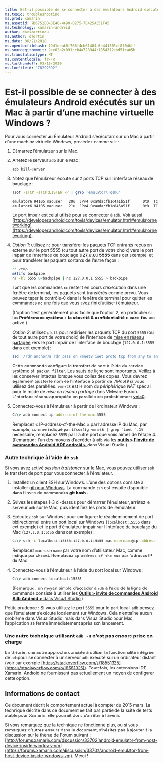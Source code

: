 ```yaml
---
title: Est-il possible de se connecter à des émulateurs Android exécutés sur un Mac à partir d’une machine virtuelle Windows ?
ms.topic: troubleshooting
ms.prod: xamarin
ms.assetid: 7B6752BB-8E4C-4690-B275-7E425A051F45
ms.technology: xamarin-android
author: davidortinau
ms.author: daortin
ms.date: 06/21/2018
ms.openlocfilehash: 49d1eea60f766f4cb61484a6e441506cf8f046ff
ms.sourcegitcommit: 9ee02a2c091ccb4a728944c1854312ebd51ca05b
ms.translationtype: MT
ms.contentlocale: fr-FR
ms.lasthandoff: 03/10/2020
ms.locfileid: "78292892"
---
```

# <a name="is-it-possible-to-connect-to-android-emulators-running-on-a-mac-from-a-windows-vm"></a>Est-il possible de se connecter à des émulateurs Android exécutés sur un Mac à partir d’une machine virtuelle Windows ?

Pour vous connecter au Émulateur Android s’exécutant sur un Mac à partir d’une machine virtuelle Windows, procédez comme suit :

1. Démarrez l’émulateur sur le Mac.

2. Arrêtez le serveur `adb` sur le Mac :

    ```bash
    adb kill-server
    ```

3. Notez que l’émulateur écoute sur 2 ports TCP sur l’interface réseau de bouclage :

    ```bash
    lsof -iTCP -sTCP:LISTEN -P | grep 'emulator\|qemu'

    emulator6 94105 macuser   20u  IPv4 0xa8dacfb1d4a1b51f      0t0  TCP localhost:5555 (LISTEN)
    emulator6 94105 macuser   21u  IPv4 0xa8dacfb1d845a51f      0t0  TCP localhost:5554 (LISTEN)
    ```

    Le port impair est celui utilisé pour se connecter à `adb`. Voir aussi [https://developer.android.com/tools/devices/emulator.html#emulatornetworking](https://developer.android.com/tools/devices/emulator.html#emulatornetworking).

4. _Option 1_: utilisez `nc` pour transférer les paquets TCP entrants reçus en externe sur le port 5555 (ou tout autre port de votre choix) vers le port impair de l’interface de bouclage (**127.0.0.1 5555** dans cet exemple) et pour transférer les paquets sortants de l’autre façon :

    ```bash
    cd /tmp
    mkfifo backpipe
    nc -kl 5555 0<backpipe | nc 127.0.0.1 5555 > backpipe
    ```

    Tant que les commandes `nc` restent en cours d’exécution dans une fenêtre de terminal, les paquets sont transférés comme prévu. Vous pouvez taper le contrôle-C dans la fenêtre de terminal pour quitter les commandes `nc` une fois que vous avez fini d’utiliser l’émulateur.

    (L’option 1 est généralement plus facile que l’option 2, en particulier si les **Préférences système > la sécurité & confidentialité > pare-feu** est activé.)

    _Option 2_: utilisez `pfctl` pour rediriger les paquets TCP du port `5555` (ou de tout autre port de votre choix) de l’interface de [mise en réseau partagée](https://kb.parallels.com/en/4948) vers le port impair de l’interface de bouclage (`127.0.0.1:5555` dans cet exemple) :

    ```bash
    sed '/rdr-anchor/a rdr pass on vmnet8 inet proto tcp from any to any port 5555 -> 127.0.0.1 port 5555' /etc/pf.conf | sudo pfctl -ef -
    ```

    Cette commande configure le transfert de port à l’aide du service système `pf packet filter`. Les sauts de ligne sont importants. Veillez à les conserver intactes lorsque vous collez des copies. Vous devrez également ajuster le nom de l’interface à partir de *VMnet8* si vous utilisez des parallèles. `vmnet8` est le nom du *périphérique NAT* spécial pour le mode de *mise en réseau partagé* dans VMware Fusion. L’interface réseau appropriée en parallèle est probablement [vnic0](https://download.parallels.com/doc/psbm/en/Parallels_Server_Bare_Metal_Users_Guide/29258.htm).

5. Connectez-vous à l’émulateur à partir de l’ordinateur Windows :

    ```cmd
    C:\> adb connect ip-address-of-the-mac:5555
    ```

    Remplacez « IP-address-of-the-Mac » par l’adresse IP du Mac, par exemple, comme indiqué par `ifconfig vmnet8 | grep 'inet '`. Si nécessaire, remplacez `5555` par l’autre port que vous aimez de l’étape 4\. (Remarque : l’un des moyens d’accéder à `adb` via les [**outils > l’invite de commandes Android ADB android >** ](~/cross-platform/troubleshooting/questions/version-logs.md#adb-logcat) dans Visual Studio.)

### <a name="alternate-technique-using-ssh"></a>Autre technique à l’aide de `ssh`

Si vous avez activé _session à distance_ sur le Mac, vous pouvez utiliser `ssh` le transfert de port pour vous connecter à l’émulateur.

1. Installez un client SSH sur Windows. L’une des options consiste à installer [git pour Windows](https://git-for-windows.github.io/). La commande `ssh` est ensuite disponible dans l’invite de commandes **git bash** .

2. Suivez les étapes 1-3 ci-dessus pour démarrer l’émulateur, arrêtez le serveur `adb` sur le Mac, puis identifiez les ports de l’émulateur.

3. Exécutez `ssh` sur Windows pour configurer le réacheminement de port bidirectionnel entre un port local sur Windows (`localhost:15555` dans cet exemple) et le port d’émulateur impair sur l’interface de bouclage du Mac (`127.0.0.1:5555` dans cet exemple) :

    ```cmd
    C:\> ssh -L localhost:15555:127.0.0.1:5555 mac-username@ip-address-of-the-mac
    ```

    Remplacez `mac-username` par votre nom d’utilisateur Mac, comme indiqué par `whoami`. Remplacez `ip-address-of-the-mac` par l’adresse IP du Mac.

4. Connectez-vous à l’émulateur à l’aide du port local sur Windows :

    ```cmd
    C:\> adb connect localhost:15555
    ```

    (Remarque : un moyen simple d’accéder à `adb` à l’aide de la ligne de commande consiste à utiliser les [ **Outils > invite de commandes Android Adb Android >** dans Visual Studio](~/cross-platform/troubleshooting/questions/version-logs.md#adb-logcat).)

Petite prudence : Si vous utilisez le port `5555` pour le port local, `adb` pensez que l’émulateur s’exécute localement sur Windows. Cela n’entraîne aucun problème dans Visual Studio, mais dans Visual Studio pour Mac, l’application se ferme immédiatement après son lancement.

### <a name="alternate-technique-using-adb--h-is-not-yet-supported"></a>Une autre technique utilisant `adb -H` n’est pas encore prise en charge

En théorie, une autre approche consiste à utiliser la fonctionnalité intégrée de `adb`pour se connecter à un serveur `adb` exécuté sur un ordinateur distant (voir par exemple [https://stackoverflow.com/a/18551325](https://stackoverflow.com/a/18551325)).
Toutefois, les extensions IDE Xamarin. Android ne fournissent pas actuellement un moyen de configurer cette option.

## <a name="contact-information"></a>Informations de contact

Ce document décrit le comportement actuel à compter du 2016 mars. La technique décrite dans ce document ne fait pas partie de la suite de tests stable pour Xamarin. elle pourrait donc s’arrêter à l’avenir.

Si vous remarquez que la technique ne fonctionne plus, ou si vous remarquez d’autres erreurs dans le document, n’hésitez pas à ajouter à la discussion sur le thème de Forum suivant : [http://forums.xamarin.com/discussion/33702/android-emulator-from-host-device-inside-windows-vm](https://forums.xamarin.com/discussion/33702/android-emulator-from-host-device-inside-windows-vm).
Merci !
